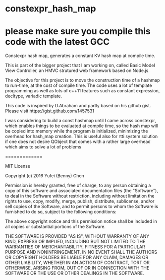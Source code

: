 constexpr_hash_map
===============
# please make sure you compile this code with the latest GCC
Constexpr hash map, generates a constant KV hash map at compile time.

This is part of the bigger project that I am working on, called Basic Model
View Controller, an HMVC strutured web framework based on Node.js.

The objective for this project is to move the construction time of a hashmap
to run-time, at the cost of compile time. The code uses a lot of template
programming as well as lots of c++11 features such as constant expression,
decltype, variadic template.

This code is inspired by D.Abraham and partly based on his github gist.
Please visit https://gist.github.com/1457531 

I was considering to build a const hashmap until I came across constexpr, which
enables things to be evaluated at compile time, so the hash map will be copied
into memory while the program is initialized, minimizing the overhead for 
hash_map creation. This is useful also for rtti system solution if one does
not desire QObject that comes with a rather large overhead which aims to solve
a lot of problems

=============

MIT License

Copyright (c) 2016 Yufei (Benny) Chen

Permission is hereby granted, free of charge, to any person obtaining a copy of this software and associated documentation files (the "Software"), to deal in the Software without restriction, including without limitation the rights to use, copy, modify, merge, publish, distribute, sublicense, and/or sell copies of the Software, and to permit persons to whom the Software is furnished to do so, subject to the following conditions:

The above copyright notice and this permission notice shall be included in all copies or substantial portions of the Software.

THE SOFTWARE IS PROVIDED "AS IS", WITHOUT WARRANTY OF ANY KIND, EXPRESS OR IMPLIED, INCLUDING BUT NOT LIMITED TO THE WARRANTIES OF MERCHANTABILITY, FITNESS FOR A PARTICULAR PURPOSE AND NONINFRINGEMENT. IN NO EVENT SHALL THE AUTHORS OR COPYRIGHT HOLDERS BE LIABLE FOR ANY CLAIM, DAMAGES OR OTHER LIABILITY, WHETHER IN AN ACTION OF CONTRACT, TORT OR OTHERWISE, ARISING FROM, OUT OF OR IN CONNECTION WITH THE SOFTWARE OR THE USE OR OTHER DEALINGS IN THE SOFTWARE.

